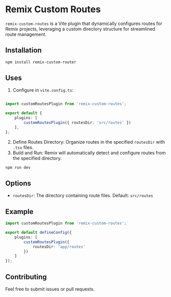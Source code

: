 # Remix Custom Routes

`remix-custom-routes` is a Vite plugin that dynamically configures routes for Remix projects, leveraging a custom directory structure for streamlined route management.
## Installation
```bash
npm install remix-custom-router
```
## Uses
1. Configure in `vite.config.ts`:

```typescript

import customRoutesPlugin from 'remix-custom-routes';

export default {
    plugins: [
        customRoutesPlugin({ routesDir: 'src/routes' })
    ],
};
```
2. Define Routes Directory: Organize routes in the specified `routesDir` with `.tsx` files.
3. Build and Run: Remix will automatically detect and configure routes from the specified directory.

```bash
npm run dev
```
## Options
- `routesDir`: The directory containing route files. Default: `src/routes`

## Example
```typescript
import customRoutesPlugin from 'remix-custom-routes';

export default defineConfig({
    plugins: [
        customRoutesPlugin({
            routesDir: 'app/routes'
        })
    ]
});
```

## Contributing
Feel free to submit issues or pull requests.
